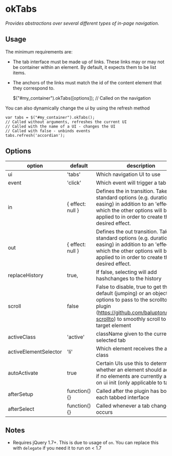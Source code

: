 # okTabs

*Provides abstractions over several different types of in-page navigation.*

## Usage

The minimum requirements are:

* The tab interface must be made up of links. These links may or may not be container within an element. By default, it expects them to be list items.
* The anchors of the links must match the id of the content element that they correspond to. 

    $("#my_container").okTabs([options]); // Called on the navigation

You can also dynamically change the ui by using the refresh method


    var tabs = $("#my_container").okTabs();
    // Called without arguments, refreshes the current UI
    // Called with the name of a UI - changes the UI 
    // Called with false - unbinds events
    tabs.refresh('accordian');


## Options

option                | default                | description
--------------------- | ---------------------- | -------------
ui                    | 'tabs'                 | Which navigation UI to use
event                 | 'click'                | Which event will trigger a tab change
in                    | { effect: null }       | Defines the in transition. Takes standard options (e.g. duration, easing) in addition to an 'effect' which the other options will be applied to in order to create the desired effect.
out                   | { effect: null }       | Defines the out transition. Takes standard options (e.g. duration, easing) in addition to an 'effect' which the other options will be applied to in order to create the desired effect.
replaceHistory        | true,                  | If false, selecting will add hashchanges to the history
scroll                | false                  | False to disable, true to get the default (jumping) or an object of options to pass to the scrollto plugin plugin (https://github.com/balupton/jquery-scrollto) to smoothly scroll to the target element
activeClass           | 'active'               | className given to the currently selected tab
activeElementSelector | 'li'                   | Which element receives the active class
autoActivate          | true                   | Certain UIs use this to determine whether an element should activated if no elements are currently activated on ui init (only applicable to tabs)
afterSetup            | function(){}           | Called after the plugin has bound to each tabbed interface
afterSelect           | function(){}           | Called whenever a tab change occurs

## Notes

* Requires jQuery 1.7+. This is due to usage of `on`. You can replace this with `delegate` if you need it to run on < 1.7
